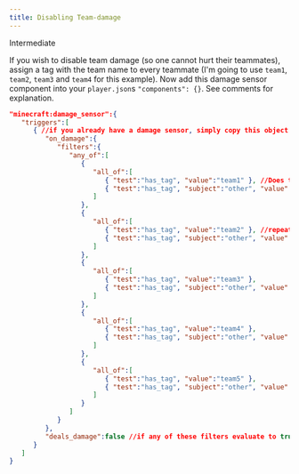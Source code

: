 ```yaml
---
title: Disabling Team-damage
---
```


<Label color="yellow">Intermediate</Label>

If you wish to disable team damage (so one cannot hurt their teammates), assign a tag with the team name to every teammate (I'm going to use `team1`, `team2`, `team3` and `team4` for this example).
Now add this damage sensor component into your `player.json`s `"components": {}`. See comments for explanation.

<CodeHeader></CodeHeader>

```json
"minecraft:damage_sensor":{
   "triggers":[
      { //if you already have a damage sensor, simply copy this object into the "triggers" array;
         "on_damage":{
            "filters":{
               "any_of":[
                  {
                     "all_of":[
                        { "test":"has_tag", "value":"team1" }, //Does the player have this tag?
                        { "test":"has_tag", "subject":"other", "value":"team1" } //If so, does the entity they're trying to hurt have this tag?
                     ]
                  },
                  {
                     "all_of":[
                        { "test":"has_tag", "value":"team2" }, //repeats for every team;
                        { "test":"has_tag", "subject":"other", "value":"team2" }
                     ]
                  },
                  {
                     "all_of":[
                        { "test":"has_tag", "value":"team3" },
                        { "test":"has_tag", "subject":"other", "value":"team3" }
                     ]
                  },
                  {
                     "all_of":[
                        { "test":"has_tag", "value":"team4" },
                        { "test":"has_tag", "subject":"other", "value":"team4" }
                     ]
                  },
                  {
                     "all_of":[
                        { "test":"has_tag", "value":"team5" },
                        { "test":"has_tag", "subject":"other", "value":"team5" }
                     ]
                  }
               ]
            }
         },
         "deals_damage":false //if any of these filters evaluate to true in the current attack interaction, the target will not be hurt.
      }
   ]
}
```
